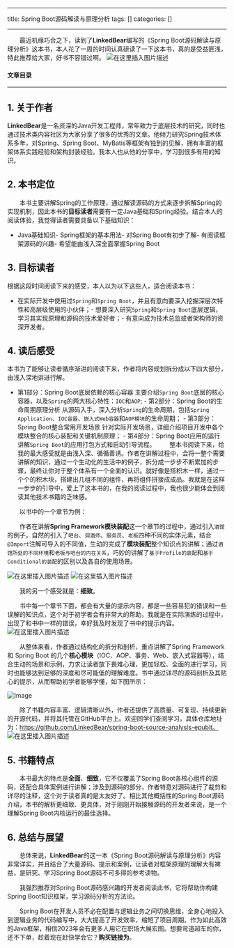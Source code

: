 
--- 
title:  Spring Boot源码解读与原理分析 
tags: []
categories: [] 

---
  最近机缘巧合之下，读到了**LinkedBear**编写的《Spring Boot源码解读与原理分析》这本书，本人花了一周的时间认真研读了一下这本书，真的是受益匪浅，特此推荐给大家，好书不容错过啊。 <img src="https://img-blog.csdnimg.cn/f1de3377caa340e69b560f0640bbb45c.jpeg#pic_center" alt="在这里插入图片描述"> 

#### 文章目录
- - - - - - 


## 1. 关于作者

**LinkedBear**是一名资深的Java开发工程师，常年致力于底层技术的研究，同时也通过技术类内容社区为大家分享了很多的优秀的文章。他倾力研究Spring技术体系多年，对Spring、Spring Boot、MyBatis等框架有独到的见解，拥有丰富的框架体系实践经验和架构封装经验。我本人也从他的分享中，学习到很多有用的知识。

## 2. 本书定位

  本书主要讲解Spring的工作原理，通过解读源码的方式来逐步拆解Spring的实现机制，因此本书的**目标读者**需要有一定Java基础和Spring经验。结合本人的阅读体验，我觉得读者需要具备以下基础知识：
- Java基础知识- Spring框架的基本用法- 对Spring Boot有初步了解- 有阅读框架源码的兴趣- 希望能由浅入深全面掌握Spring Boot
## 3. 目标读者

根据这段时间阅读下来的感受，本人以为以下这些人，适合阅读本书：
- 在实际开发中使用过`Spring`和`Spring Boot`，并且有意向要深入挖掘深层次特性和高层级使用的小伙伴；- 想要深入研究`Spring`和`Spring Boot`底层逻辑，学习其实现原理和源码的技术爱好者；- 有意向成为技术总监或者架构师的资深开发者。
## 4. 读后感受

本书为了能够让读者循序渐进的阅读下来，作者将内容规划拆分成以下四大部分，由浅入深地讲进行解。
-  第1部分：Spring Boot底层依赖的核心容器 主要介绍`Spring Boot`底层的核心容器，以及`Spring`的两大核心特性：`IOC`和`AOP`; -  第2部分：Spring Boot的生命周期原理分析 从源码入手，深入分析`Spring`的生命周期，包括`Spring Application`、`IOC容器`、`嵌入式Web容器`和`AOP模块`的生命周期； -  第3部分：Spring Boot整合常用开发场景 针对实际开发场景，详细介绍项目开发中各个模块整合的核心装配和关键机制原理； -  第4部分：Spring Boot应用的运行 讲解`Spring Boot`的应用打包方式和启动引导流程。 
  整本书阅读下来，给我的最大感受就是由浅入深、循循善诱。作者在讲解过程中，会将一整个需要讲解的知识，通过一个生动化的生活中的例子，拆分成一步步不断累加的步骤，最终让你对于整个体系有一个全面的认识。就好像是搭积木一样，通过一个个的积木块，搭建出几组不同的组件，再将组件拼接成成品。我就是在这样一步步的引导中，爱上了这本书的，在我的阅读过程中，我也很少能体会到阅读其他技术书籍的乏味感。

  以书中的一个章节为例：

  作者在讲解**Spring Framework模块装配**这一个章节的过程中，通过引入`酒馆`的例子，自然的引入了`吧台`、`调酒师`、`服务员`、`老板`四种不同的实体元素，结合`@Import`注解可导入的不同值，生动的完成了**模块装配**整个知识点的讲解；通过`酒馆所处的不同环境`和`老板与吧台的内在关系`，巧妙的讲解了`基于Profile的装配`和`基于Conditional的装配`的区别以及各自的使用场景。

<img src="https://img-blog.csdnimg.cn/529d1048d3e74a8ba6ef91a75d427fba.jpeg#pic_center" alt="在这里插入图片描述"> <img src="https://img-blog.csdnimg.cn/8d3e2f26a190462d9e9b9feec55c5187.jpeg#pic_center" alt="在这里插入图片描述">

  我的另一个感受就是：**细致**。

  书中每一个章节下面，都会有大量的提示内容，都是一些容易犯的错误和一些误解的知识点，这个对于初学者会有非常大的帮助，我就是在实际演练的过程中，出现了和书中一样的错误，幸好我及时发现了书中的提示内容。 <img src="https://img-blog.csdnimg.cn/c9a103bd39fa4e499e7ce3e14793a5fd.jpeg#pic_center" alt="在这里插入图片描述">

  从整体来看，作者通过结构化的拆分和剖析，重点讲解了Spring Framework 和 Spring Boot 的几个**核心模块**（IOC、AOP、事务、Web、嵌入式容器等），结合生动的场景和示例，力求让读者放下畏难心理，更加轻松、全面的进行学习，同时也能够达到足够的深度和尽可能低的理解难度。书中通过详尽的源码剖析及其贴心的提示，从而帮助初学者能够学懂，如下图所示：

<img src="https://img-blog.csdnimg.cn/img_convert/179151f2ec055d5f9b93c5c2f5a7adef.png" alt="Image">

  除了书籍内容丰富、逻辑清晰以外，作者还提供了高质量、可复现、持续更新的开源代码，并将其托管在GitHub平台上。欢迎同学们查阅学习，具体仓库地址为：https://github.com/LinkedBear/spring-boot-source-analysis-epubit。 <img src="https://img-blog.csdnimg.cn/a2439e824a604b7287ae222d62fc8eaf.png#pic_center" alt="在这里插入图片描述">

## 5. 书籍特点

  本书最大的特点是**全面**、**细致**，它不仅覆盖了Spring Boot各核心组件的源码，还配合具体案例进行讲解；涉及到源码的部分，作者特意对源码进行了裁剪和详尽的注释，这个对于读者真的是太友好了。相比其他概括性的Spring Boot源码介绍，本书的解析更细致、更具体，对于刚刚开始接触源码的开发者来说，是一个理解Spring Boot内核运行的最佳选择。

## 6. 总结与展望

  总体来说，**LinkedBear**的这一本《Spring Boot源码解读与原理分析》内容非常详实，并且结合了大量源码、提示和案例，让读者对框架原理的理解大有裨益，是研究、学习Spring Boot源码不可多得的参考读物。

  我强烈推荐对Spring Boot源码感兴趣的开发者阅读此书，它将帮助你构建Spring Boot知识框架，学习源码分析的方法论。

  Spring Boot在开发人员不必在配置与逻辑业务之间切换思维，全身心地投入到逻辑业务的代码编写中，大大提高了开发效率，缩短了项目周期。作为如此高效的Java框架，相信2023年会有更多人用它在职场大展宏图。想要弯道超车的你，还不下单，趁着现在赶快学会它？**购买链接为**。
